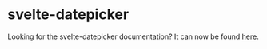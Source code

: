 # svelte-datepicker

Looking for the svelte-datepicker documentation? It can now be found [here](packages/svelte-datepicker/README.md).